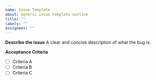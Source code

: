 ```yaml
---
name: Issue Template
about: Generic issue template outline
title: ""
labels: ""
assignees: ""
---
```


**Describe the issue**
A clear and concise description of what the bug is.

**Acceptance Criteria**

-   [ ] Criteria A
-   [ ] Criteria B
-   [ ] Criteria C
